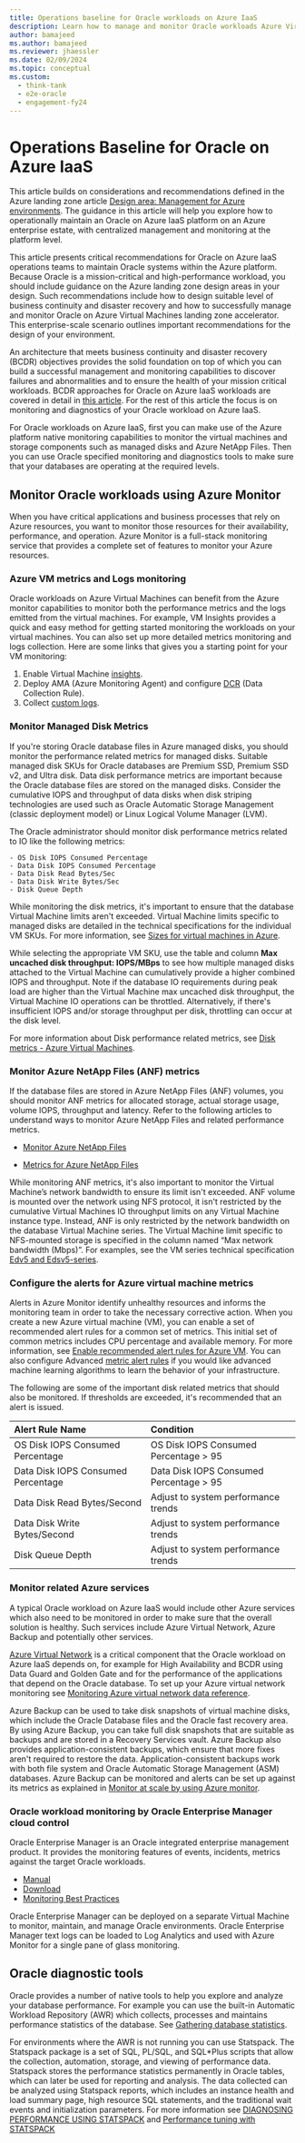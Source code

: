 ```yaml
---
title: Operations baseline for Oracle workloads on Azure IaaS
description: Learn how to manage and monitor Oracle workloads Azure Virtual Machines  landing zone accelerator.
author: bamajeed
ms.author: bamajeed
ms.reviewer: jhaessler
ms.date: 02/09/2024
ms.topic: conceptual
ms.custom: 
  - think-tank
  - e2e-oracle
  - engagement-fy24
---
```


# Operations Baseline for Oracle on Azure IaaS

This article builds on considerations and recommendations defined in the Azure landing zone article [Design area: Management for Azure environments](../../ready/landing-zone/design-area/management.md). The guidance in this article will help you explore how to operationally maintain an Oracle on Azure IaaS platform on an Azure enterprise estate, with centralized management and monitoring at the platform level.

This article presents critical recommendations for Oracle on Azure IaaS operations teams to maintain Oracle systems within the Azure platform. Because Oracle is a mission-critical and high-performance workload, you should include guidance on the Azure landing zone design areas in your design. Such recommendations include how to design suitable level of business continuity and disaster recovery and how to successfully manage and monitor Oracle on Azure Virtual Machines landing zone accelerator. This enterprise-scale scenario outlines important recommendations for the design of your environment. 

An architecture that meets business continuity and disaster recovery (BCDR) objectives provides the solid foundation on top of which you can build a successful management and monitoring capabilities to discover failures and abnormalities and to ensure the health of your mission critical workloads. BCDR approaches for Oracle on Azure IaaS workloads are covered in detail in [this article](./oracle-disaster-recovery-oracle-landing-zone.md). For the rest of this article the focus is on monitoring and diagnostics of your Oracle workload on Azure IaaS.

For Oracle workloads on Azure IaaS, first you can make use of the Azure platform native monitoring capabilities to monitor the virtual machines and storage components such as managed disks and Azure NetApp Files. Then you can use Oracle specified monitoring and diagnostics tools to make sure that your databases are operating at the required levels.

## Monitor Oracle workloads using Azure Monitor

When you have critical applications and business processes that rely on Azure resources, you want to monitor those resources for their availability, performance, and operation. Azure Monitor is a full-stack monitoring service that provides a complete set of features to monitor your Azure resources.

### Azure VM metrics and Logs monitoring

Oracle workloads on Azure Virtual Machines can benefit from the Azure monitor capabilities to monitor both the performance metrics and the logs emitted from the virtual machines. For example, VM Insights provides a quick and easy method for getting started monitoring the workloads on your virtual machines. You can also set up more detailed metrics monitoring and logs collection. Here are some links that gives you a starting point for your VM monitoring:

1. Enable Virtual Machine [insights](/azure/azure-monitor/vm/vminsights-enable-portal).
2. Deploy AMA (Azure Monitoring Agent) and configure [DCR](/azure/azure-monitor/essentials/data-collection-rule-overview) (Data Collection Rule).
3. Collect [custom logs](/azure/azure-monitor/agents/data-collection-text-log?tabs=portal).

### Monitor Managed Disk Metrics

If you're storing Oracle database files in Azure managed disks, you should monitor the performance related metrics for managed disks. Suitable managed disk SKUs for Oracle databases are Premium SSD, Premium SSD v2, and Ultra disk.
Data disk performance metrics are important because the Oracle database files are stored on the managed disks. Consider the cumulative IOPS and throughput of data disks when disk striping technologies are used such as Oracle Automatic Storage Management (classic deployment model) or Linux Logical Volume Manager (LVM).

The Oracle administrator should monitor disk performance metrics related to IO like the following metrics:

    - OS Disk IOPS Consumed Percentage
    - Data Disk IOPS Consumed Percentage
    - Data Disk Read Bytes/Sec
    - Data Disk Write Bytes/Sec
    - Disk Queue Depth

While monitoring the disk metrics, it's important to ensure that the database Virtual Machine limits aren't exceeded. Virtual Machine limits specific to managed disks are detailed in the technical specifications for the individual VM SKUs. For more information, see  [Sizes for virtual machines in Azure](/azure/virtual-machines/sizes).

While selecting the appropriate VM SKU, use the table and column **Max uncached disk throughput: IOPS/MBps** to see how multiple managed disks attached to the Virtual Machine can cumulatively provide a higher combined IOPS and throughput. Note if the database IO requirements during peak load are higher than the Virtual Machine max uncached disk throughput, the Virtual Machine IO operations can be throttled. Alternatively, if there's insufficient IOPS and/or storage throughput per disk, throttling can occur at the disk level.

For more information about Disk performance related metrics, see [Disk metrics - Azure Virtual Machines](/azure/virtual-machines/disks-metrics).

### Monitor Azure NetApp Files (ANF) metrics 

If the database files are stored in Azure NetApp Files (ANF) volumes, you should monitor ANF metrics for allocated storage, actual storage usage, volume IOPS, throughput and latency. Refer to the following articles to understand ways to monitor Azure NetApp Files and related performance metrics.

- [Monitor Azure NetApp Files](/azure/azure-netapp-files/monitor-azure-netapp-files)

- [Metrics for Azure NetApp Files](/azure/azure-netapp-files/azure-netapp-files-metrics)

While monitoring ANF metrics, it's also important to monitor the Virtual Machine’s network bandwidth to ensure its limit isn't exceeded. ANF volume is mounted over the network using NFS protocol, it isn't restricted by the cumulative Virtual Machines IO throughput limits on any Virtual Machine instance type. Instead, ANF is only restricted by the network bandwidth on the database Virtual Machine series. The Virtual Machine limit specific to NFS-mounted storage is specified in the column named “Max network bandwidth (Mbps)”. For examples, see the VM series technical specification [Edv5 and Edsv5-series](/azure/virtual-machines/edv5-edsv5-series).

### Configure the alerts for Azure virtual machine metrics

Alerts in Azure Monitor identify unhealthy resources and informs the monitoring team in order to take the necessary corrective action. When you create a new Azure virtual machine (VM), you can enable a set of recommended alert rules for a common set of metrics. This initial set of common metrics includes CPU percentage and available memory. For more information, see [Enable recommended alert rules for Azure VM](/azure/azure-monitor/vm/tutorial-monitor-vm-alert-recommended). You can also configure Advanced [metric alert rules](/azure/azure-monitor/alerts/alerts-dynamic-thresholds) if you would like advanced machine learning algorithms to learn the behavior of your infrastructure.

The following are some of the important disk related metrics that should also be monitored. If thresholds are exceeded, it's recommended that an alert is issued.  

|Alert Rule Name |Condition |
|:---|:---|
|OS Disk IOPS Consumed Percentage | OS Disk IOPS Consumed Percentage > 95 |
|Data Disk IOPS Consumed Percentage | Data Disk IOPS Consumed Percentage > 95 |
|Data Disk Read Bytes/Second | Adjust to system performance trends|
|Data Disk Write Bytes/Second | Adjust to system performance trends|
|Disk Queue Depth | Adjust to system performance trends |
  
### Monitor related Azure services

A typical Oracle workload on Azure IaaS would include other Azure services which also need to be monitored in order to make sure that the overall solution is healthy. Such services include Azure Virtual Network, Azure Backup and potentially other services.

[Azure Virtual Network](/azure/virtual-network/virtual-networks-overview) is a critical component that the Oracle workload on Azure IaaS depends on, for example for High Availability and BCDR using Data Guard and Golden Gate and for the performance of the applications that depend on the Oracle database. To set up your Azure virtual network monitoring see [Monitoring Azure virtual network data reference](/azure/virtual-network/monitor-virtual-network-reference).

Azure Backup can be used to take disk snapshots of virtual machine disks, which include the Oracle Database files and the Oracle fast recovery area. By using Azure Backup, you can take full disk snapshots that are suitable as backups and are stored in a Recovery Services vault. Azure Backup also provides application-consistent backups, which ensure that more fixes aren't required to restore the data. Application-consistent backups work with both file system and Oracle Automatic Storage Management (ASM) databases. Azure Backup can be monitored and alerts can be set up against its metrics as explained in [Monitor at scale by using Azure monitor](/azure/backup/backup-azure-monitoring-use-azuremonitor).

### Oracle workload monitoring by Oracle Enterprise Manager cloud control

Oracle Enterprise Manager is an Oracle integrated enterprise management product. It provides the monitoring features of events, incidents, metrics against the target Oracle workloads.

- [Manual](https://docs.oracle.com/en/enterprise-manager/index.html)
- [Download](https://www.oracle.com/enterprise-manager/downloads/cloud-control-downloads.html)
- [Monitoring Best Practices](https://blogs.oracle.com/observability/post/monitoring-best-practices-white-paper-for-enterprise-manager-13c-now-available)

Oracle Enterprise Manager can be deployed on a separate Virtual Machine to monitor, maintain, and manage Oracle environments. Oracle Enterprise Manager text logs can be loaded to Log Analytics and used with Azure Monitor for a single pane of glass monitoring.

## Oracle diagnostic tools

Oracle provides a number of native tools to help you explore and analyze your database performance. For example you can use the built-in Automatic Workload Repository (AWR) which collects, processes and maintains performance statistics of the database. See [Gathering database statistics](https://docs.oracle.com/en/database/oracle/oracle-database/19/tgdba/gathering-database-statistics.html#GUID-9D3A3890-8E68-48C5-84D0-DB0A8D93C53A).

For environments where the AWR is not running you can use Statspack. The Statspack package is a set of SQL, PL/SQL, and SQL*Plus scripts that allow the collection, automation, storage, and viewing of performance data. Statspack stores the performance statistics permanently in Oracle tables, which can later be used for reporting and analysis. The data collected can be analyzed using Statspack reports, which includes an instance health and load summary page, high resource SQL statements, and the traditional wait events and initialization parameters. For more information see [DIAGNOSING PERFORMANCE USING STATSPACK](https://www.oracle.com/technetwork/database/performance/statspack-129989.pdf) and [Performance tuning with STATSPACK](https://www.oracle.com/technetwork/database/performance/statspack-tuning-otn-new-128500.pdf)

